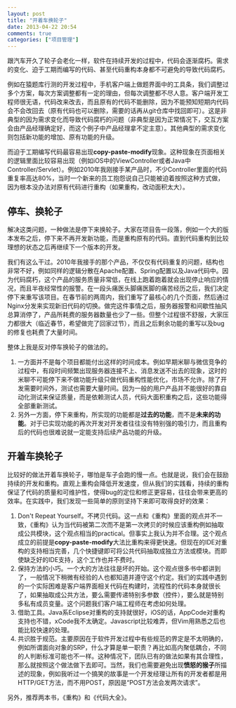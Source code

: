 ```yaml
---
layout: post
title: "开着车换轮子"
date: 2013-04-22 20:54
comments: true
categories: ["项目管理"]
---
```

跟汽车开久了轮子会老化一样，软件在持续开发的过程中，代码会逐渐腐朽。需求的变化、迫于工期而编写的代码、甚至代码重构本身都不可避免的导致代码腐朽。

例如在猿题库行测的开发过程中，手机客户端上做题界面中的工具条，我们调整过多个方案，每次方案调整都有一定的理由，但每次调整都不尽人意。客户端开发工程师很无语，代码改来改去，而且原有的代码不能删除，因为不能预知短期内代码会不会改回去（原有代码也可以删除，需要的话再从git仓库中找回即可）。这是非典型的因为需求变化而导致代码腐朽的问题（非典型是因为正常情况下，交互方案会由产品经理确定好，而这个例子中产品经理拿不定主意）。其他典型的需求变化则包括新功能的增加、原有功能的升级。

而迫于工期编写代码最容易出现**copy-paste-modify**现象。这种现象在页面相关的逻辑里面比较容易出现（例如iOS中的ViewController或者Java中Controller/Servlet）。例如2010年我刚接手某产品时，不少Controller里面的代码重复率高达80%，当时一个新来的员工抱怨说自己只能被迫着按照这种方式做，因为根本没办法对原有代码进行重构（如果重构，改动面积太大）。

## 停车、换轮子

解决这类问题，一种做法是停下来换轮子。大家在项目告一段落，例如一个大的版本发布之后，停下来不再开发新功能，而是重构原有的代码。直到代码重构到比较理想的状态之后再继续下一个版本的开发。

我们有这么干过。2010年我接手的那个产品，不仅仅有代码重复的问题，结构也非常不好，例如同样的逻辑分散在Apache配置、Spring配置以及Java代码中。因为代码腐朽，这个产品的服务质量非常低，在线上跑着跑着就会出现停止响应的情况，而且半夜经常性的报警。在一段头痛医头脚痛医脚的痛苦经历之后，我们决定停下来重写该项目。在春节前的两周内，我们重写了最核心的几个页面，然后通过Nginx分发来实现新旧代码的切换。做完这件事情之后，服务器报警和间歇性抽风总算消停了，产品所耗费的服务器数量也少了一些。但整个过程很不舒服，大家压力都很大（临近春节，希望做完了回家过节），而且之后剩余功能的重写以及bug的修复也耗费了大量时间。

整体上我是反对停车换轮子的做法的。

1. 一方面并不是每个项目都能付出这样的时间成本。例如早期米聊与微信竞争的过程中，有段时间频繁出现服务器连接不上、消息发送不出去的现象，这时的米聊不可能停下来不做功能升级只做代码重构性能优化，市场不允许。除了开发需要时间外，测试也需要大量时间。因为一般的用户产品并不能很好的靠自动化测试来保证质量，而是依赖测试人员，代码大面积重构之后，这些功能得全部重新测试。
1. 另外一方面，停下来重构，所实现的功能都是**过去的功能**，而不是**未来的功能**。对于已实现功能的再次开发对开发者往往没有特别强的吸引力，而且重构后的代码也很难说就一定能支持后续产品功能的升级。

## 开着车换轮子

比较好的做法开着车换轮子，哪怕是车子会跑的慢一点。也就是说，我们会在鼓励持续的开发和重构。直观上重构会降低开发速度，但从我们的实践看，持续的重构保证了代码的质量和可维护性，使得bug的定位和修正更容易，往往会带来更高的效率。在实践中，我们发现一些简单的原则坚持下来即可取得良好的效果：

1. Don't Repeat Yourself。不拷贝代码。这一点和《重构》里面的观点并不一致，《重构》认为当代码被第二次而不是第一次拷贝的时候应该重构例如抽取成公共模块，这个观点相当的practical。但事实上我认为并不合理。这个观点成立的前提是**copy-paste-modify**大法比重构来得更快速。但现在的IDE对重构的支持相当完善，几个快捷键即可将公共代码抽取成独立方法或模块。而即使缺乏好的IDE支持，这个工作也并不费时。
1. 保持方法的小巧。一个大的方法往往是坏的开始。这个观点很多书中都讲到了，一般情况下稍微有经验的人也都知道并遵守这个约定。我们的实践中遇到的一个实际困难是客户端界面相关代码在构建时，流程性的代码本身就很长了，如果抽取成公共方法，要么需要传递特别多参数（控件），要么就是特别多私有成员变量。这个问题我们客户端工程师在考虑如何处理。
1. 借助工具。Java系Eclipse对重构的支持就很好，iOS的话，AppCode对重构支持也不错，xCode我不太确定。Javascript比较难弄，但Vim用熟悉之后也能比较快速的处理。
1. 共识胜于规范。主要原因在于软件开发过程中有些规范的界定是不太明确的，例如所谓面向对象的SRP，什么才算是单一职责？再比如高内聚低耦合，不同的人判断标准可能也不一样。这种情况下，团队已有的做法如果有其合理性，那么就按照这个做法做下去即可。当然，我们也需要避免出现**愤怒的猴子**所描述的现象，例如我听过一个搞笑的故事是一个开发经理让所有的开发者都是用HTTP/GET方法，而不用POST，原因是“POST方法会发两次请求”。

另外，推荐两本书，《重构》和《代码大全》。